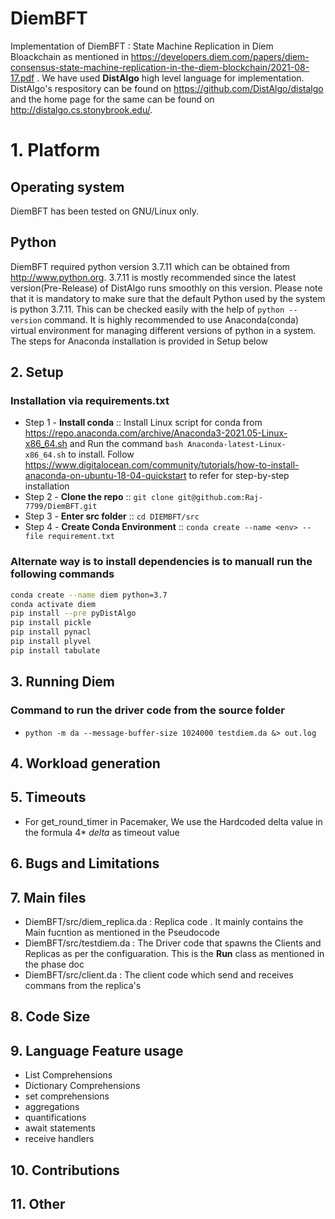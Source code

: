 # DiemBFT
Implementation of DiemBFT : State Machine Replication in Diem Bloackchain as mentioned in 
https://developers.diem.com/papers/diem-consensus-state-machine-replication-in-the-diem-blockchain/2021-08-17.pdf .
We have used **DistAlgo** high level language for implementation. DistAlgo's respository can be found on
https://github.com/DistAlgo/distalgo and the home page for the same can be found on http://distalgo.cs.stonybrook.edu/.

# 1. Platform
## Operating system
DiemBFT has been tested on GNU/Linux only.

## Python
DiemBFT required python version 3.7.11 which can be obtained from http://www.python.org.
3.7.11 is mostly recommended since the latest version(Pre-Release) of DistAlgo runs smoothly on this version.
Please note that it is mandatory to make sure that the default Python used by the system is python 3.7.11. 
This can be checked easily with the help of ``` python --version ``` command. It is highly 
recommended to use Anaconda(conda) virtual environment for managing different versions of python in 
a system. The steps for Anaconda installation is provided in Setup below

## 2. Setup 

### Installation via requirements.txt

- Step 1 - **Install conda** :: Install Linux script for conda from https://repo.anaconda.com/archive/Anaconda3-2021.05-Linux-x86_64.sh and Run the command ```bash Anaconda-latest-Linux-x86_64.sh``` to install. Follow https://www.digitalocean.com/community/tutorials/how-to-install-anaconda-on-ubuntu-18-04-quickstart to refer for step-by-step installation
- Step 2 - **Clone the repo** :: ``` git clone git@github.com:Raj-7799/DiemBFT.git ```
- Step 3 - **Enter src folder** :: ``` cd DIEMBFT/src ```
- Step 4  - **Create Conda Environment** :: ``` conda create --name <env> --file requirement.txt ```
### Alternate way is to install dependencies is to manuall run the following commands
``` bash
conda create --name diem python=3.7
conda activate diem
pip install --pre pyDistAlgo
pip install pickle
pip install pynacl
pip install plyvel
pip install tabulate
```
## 3. Running Diem 
### Command to run the driver code from the source folder
- ``` python -m da --message-buffer-size 1024000 testdiem.da &> out.log  ```

## 4. Workload generation

## 5. Timeouts
- For get_round_timer in Pacemaker, We use the Hardcoded delta value in the formula 4* *delta* as timeout value

## 6. Bugs and Limitations

## 7. Main files
- DiemBFT/src/diem_replica.da : Replica code . It mainly contains the Main fucntion as mentioned in the Pseudocode
- DiemBFT/src/testdiem.da : The Driver code that spawns the Clients and Replicas as per the configuaration. This is the **Run** class as mentioned in the phase doc 
- DiemBFT/src/client.da : The client code which send and receives commans from the replica's

## 8. Code Size

## 9. Language Feature usage
- List Comprehensions
- Dictionary Comprehensions
- set comprehensions
- aggregations
- quantifications
- await statements
- receive handlers

## 10. Contributions

## 11. Other


